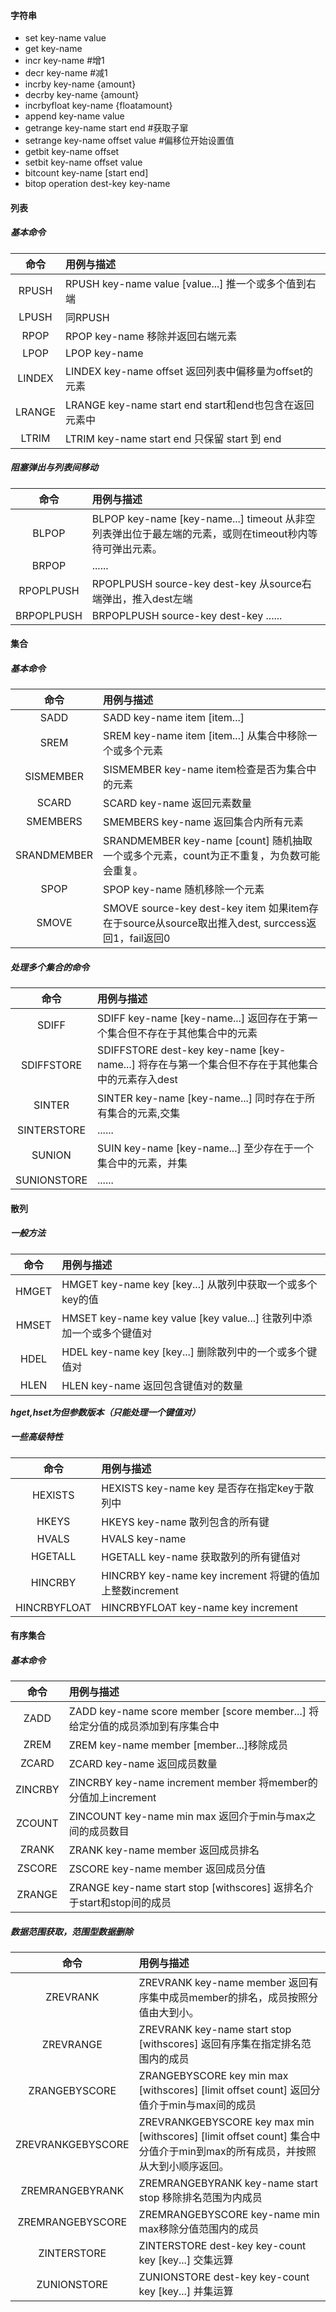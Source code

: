 #### 字符串
- set key-name value
- get key-name
- incr key-name #增1 
- decr key-name #减1
- incrby key-name {amount}
- decrby key-name {amount}
- incrbyfloat key-name {floatamount}
- append key-name value
- getrange key-name start end #获取子窜
- setrange key-name offset value #偏移位开始设置值
- getbit key-name offset 
- setbit key-name offset value
- bitcount key-name	[start end]
- bitop operation dest-key key-name
#### 列表
##### 基本命令
|命令| 用例与描述|
|:---:|:---------|
|RPUSH| RPUSH key-name value [value...] 推一个或多个值到右端|
|LPUSH| 同RPUSH | 
|RPOP | RPOP key-name 移除并返回右端元素|
|LPOP | LPOP key-name |
|LINDEX| LINDEX key-name offset 返回列表中偏移量为offset的元素|
|LRANGE| LRANGE key-name start end start和end也包含在返回元素中|
|LTRIM| LTRIM key-name start end 只保留 start 到 end|

##### 阻塞弹出与列表间移动
|命令| 用例与描述|
|:---:|:---------|
|BLPOP| BLPOP key-name [key-name...] timeout 从非空列表弹出位于最左端的元素，或则在timeout秒内等待可弹出元素。|
|BRPOP| ......|
|RPOPLPUSH| RPOPLPUSH source-key dest-key 从source右端弹出，推入dest左端|
|BRPOPLPUSH| BRPOPLPUSH source-key dest-key ......|
#### 集合
##### 基本命令
|命令| 用例与描述|
|:---:|:---------|
|SADD| SADD key-name item [item...] | 
|SREM| SREM key-name item [item...] 从集合中移除一个或多个元素|
|SISMEMBER| SISMEMBER key-name item检查是否为集合中的元素|
|SCARD| SCARD key-name 返回元素数量|
|SMEMBERS| SMEMBERS key-name 返回集合内所有元素|
|SRANDMEMBER| SRANDMEMBER key-name [count] 随机抽取一个或多个元素，count为正不重复，为负数可能会重复。|
|SPOP | SPOP key-name 随机移除一个元素|
|SMOVE| SMOVE source-key dest-key item 如果item存在于source从source取出推入dest, surccess返回1，fail返回0|

##### 处理多个集合的命令
|命令| 用例与描述|
|:---:|:---------|
|SDIFF|SDIFF key-name [key-name...] 返回存在于第一个集合但不存在于其他集合中的元素|
|SDIFFSTORE|SDIFFSTORE dest-key key-name [key-name...] 将存在与第一个集合但不存在于其他集合中的元素存入dest|
|SINTER| SINTER key-name [key-name...] 同时存在于所有集合的元素,交集|
|SINTERSTORE|......|
|SUNION| SUIN key-name [key-name...] 至少存在于一个集合中的元素，并集|
|SUNIONSTORE|......|
#### 散列
##### 一般方法
|命令| 用例与描述|
|:---:|:---------|
|HMGET| HMGET key-name key [key...] 从散列中获取一个或多个key的值|
|HMSET| HMSET key-name key value [key value...] 往散列中添加一个或多个键值对|
|HDEL| HDEL key-name key [key...] 删除散列中的一个或多个键值对|
|HLEN| HLEN key-name 返回包含键值对的数量|
***hget,hset为但参数版本（只能处理一个键值对）***
##### 一些高级特性
|命令| 用例与描述|
|:---:|:---------|
|HEXISTS| HEXISTS key-name key 是否存在指定key于散列中|
|HKEYS|HKEYS key-name 散列包含的所有键|
|HVALS| HVALS key-name|
|HGETALL| HGETALL key-name 获取散列的所有键值对|
|HINCRBY| HINCRBY key-name key increment 将键的值加上整数increment|
|HINCRBYFLOAT| HINCRBYFLOAT key-name key increment|
#### 有序集合
##### 基本命令
|命令| 用例与描述|
|:---:|:---------|
|ZADD| ZADD key-name score member [score member...] 将给定分值的成员添加到有序集合中|
|ZREM| ZREM key-name member [member...]移除成员|
|ZCARD| ZCARD key-name 返回成员数量|
|ZINCRBY| ZINCRBY key-name increment member 将member的分值加上increment|
|ZCOUNT|ZINCOUNT key-name min max 返回介于min与max之间的成员数目|
|ZRANK|ZRANK key-name member 返回成员排名|
|ZSCORE|ZSCORE key-name member 返回成员分值|
|ZRANGE|ZRANGE key-name start stop [withscores] 返排名介于start和stop间的成员|
##### 数据范围获取，范围型数据删除
|命令| 用例与描述|
|:---:|:---------|
|ZREVRANK| ZREVRANK key-name member 返回有序集中成员member的排名，成员按照分值由大到小。|
|ZREVRANGE| ZREVRANK key-name start stop [withscores] 返回有序集在指定排名范围内的成员|
|ZRANGEBYSCORE| ZRANGEBYSCORE key min max [withscores] [limit offset count] 返回分值介于min与max间的成员|
|ZREVRANKGEBYSCORE| ZREVRANKGEBYSCORE key max min [withscores] [limit offset count] 集合中分值介于min到max的所有成员，并按照从大到小顺序返回。|
|ZREMRANGEBYRANK| ZREMRANGEBYRANK key-name start stop 移除排名范围为内成员|
|ZREMRANGEBYSCORE| ZREMRANGEBYSCORE key-name min max移除分值范围内的成员|
|ZINTERSTORE| ZINTERSTORE dest-key key-count key [key...] 交集远算|
|ZUNIONSTORE| ZUNIONSTORE dest-key key-count key [key...] 并集运算|

